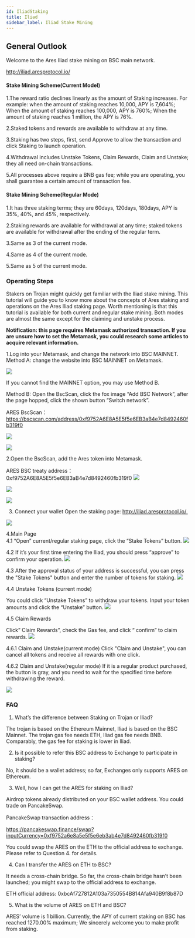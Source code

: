 ```yaml
---
id: IliadStaking
title: Iliad
sidebar_label: Iliad Stake Mining
---
```


## General Outlook

Welcome to the Ares Iliad stake mining on BSC main network. 

http://iliad.aresprotocol.io/

#### Stake Mining Scheme(Current Model)

1.The reward ratio declines linearly as the amount of Staking increases. For example: when the amount of staking reaches 10,000, APY is 7,604%; When the amount of staking reaches 100,000, APY is 760%; When the amount of staking reaches 1 million, the APY is 76%.

2.Staked tokens and rewards are available to withdraw at any time.

3.Staking has two steps, first, send Approve to allow the transaction and click Staking to launch operation.

4.Withdrawal includes Unstake Tokens, Claim Rewards, Claim and Unstake; they all need on-chain transactions.

5.All processes above require a BNB gas fee; while you are operating, you shall guarantee a certain amount of transaction fee.

#### Stake Mining Scheme(Regular Mode)
1.It has three staking terms; they are 60days, 120days, 180days, APY is 35%, 40%, and 45%, respectively.

2.Staking rewards are available for withdrawal at any time; staked tokens are available for withdrawal after the ending of the regular term.

3.Same as 3 of the current mode.

4.Same as 4 of the current mode.

5.Same as 5 of the current mode.



### Operating Steps

Stakers on Trojan might quickly get familiar with the Iliad stake mining. This tutorial will guide you to know more about the concepts of Ares staking and operations on the Ares Iliad staking page. Worth mentioning is that this tutorial is available for both current and regular stake mining. Both modes are almost the same except for the claiming and unstake process.

**Notification: this page requires Metamask authorized transaction. If you are unsure how to set the Metamask, you could research some articles to acquire relevant information.**

1.Log into your Metamask, and change the network into BSC MAINNET.  
Method A: change the website into BSC MAINNET on Metamask.

![](assets/build/242.png)

If you cannot find the MAINNET option, you may use Method B.

Method B: Open the BscScan, click the fox image “Add BSC Network”, after the page hopped, click the shown button “Switch network”.

ARES BscScan：https://bscscan.com/address/0xf9752A6E8A5E5f5e6EB3aB4e7d8492460fb319f0 

![](assets/build/243.png)

![](assets/build/244.png)

2.Open the BscScan, add the Ares token into Metamask.

ARES BSC treaty address：0xf9752A6E8A5E5f5e6EB3aB4e7d8492460fb319f0
![](assets/build/245.png)

![](assets/build/246.png)

![](assets/build/247.png)

3. Connect your wallet
Open the staking page:
http://iliad.aresprotocol.io/ 

![](assets/build/248.png)


4.Main Page  
4.1 “Open” current/regular staking page, click the “Stake Tokens” button.
![](assets/build/249.png)

4.2 If it’s your first time entering the Iliad, you should press “approve” to confirm your operation.
![](assets/build/250.png)

4.3 After the approval status of your address is successful, you can press the "Stake Tokens" button and enter the number of tokens for staking.
![](assets/build/251.png)

4.4 Unstake Tokens (current mode)

You could click “Unstake Tokens” to withdraw your tokens. Input your token amounts and click the “Unstake” button.
![](assets/build/252.png)

4.5 Claim Rewards

Click” Claim Rewards”, check the Gas fee, and click “ confirm” to claim rewards.
![](assets/build/253.png)

4.6.1 Claim and Unstake(current mode) Click "Claim and Unstake", you can cancel all tokens and receive all rewards with one click.

4.6.2 Claim and Unstake(regular mode) If it is a regular product purchased, the button is gray, and you need to wait for the specified time before withdrawing the reward.

![](assets/build/254.png)


### FAQ
1. What’s the difference between Staking on Trojan or Iliad?

The trojan is based on the Ethereum Mainnet, Iliad is based on the BSC Mainnet.
The trojan gas fee needs ETH, Iliad gas fee needs BNB.
Comparably, the gas fee for staking is lower in Iliad.

2. Is it possible to refer this BSC address to Exchange to participate in staking?

No, it should be a wallet address; so far, Exchanges only supports ARES on Ethereum.

3. Well, how I can get the ARES for staking on Iliad?

Airdrop tokens already distributed on your BSC wallet address.
You could trade on PancakeSwap.

PancakeSwap transaction address：

https://pancakeswap.finance/swap?inputCurrency=0xf9752a6e8a5e5f5e6eb3ab4e7d8492460fb319f0

You could swap the ARES on the ETH to the official address to exchange. Please refer to Question 4. for details.

4. Can I transfer the ARES on ETH to BSC?

It needs a cross-chain bridge. So far, the cross-chain bridge hasn’t been launched; you might swap to the official address to exchange.

ETH official address: 0xbcAf727812A103a7350554B814Afa940B9f8b87D

5. What is the volume of ARES on ETH and BSC?

ARES’ volume is 1 billion.
Currently, the APY of current staking on BSC has reached 1270.00% maximum; We sincerely welcome you to make profit from staking.
